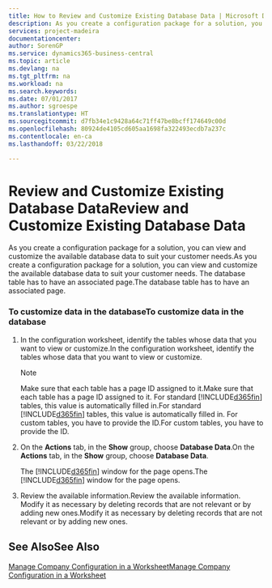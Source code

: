 ```yaml
---
title: How to Review and Customize Existing Database Data | Microsoft Docs
description: As you create a configuration package for a solution, you can view and customize the available database data to suit your customer needs. The database table has to have an associated page.
services: project-madeira
documentationcenter: 
author: SorenGP
ms.service: dynamics365-business-central
ms.topic: article
ms.devlang: na
ms.tgt_pltfrm: na
ms.workload: na
ms.search.keywords: 
ms.date: 07/01/2017
ms.author: sgroespe
ms.translationtype: HT
ms.sourcegitcommit: d7fb34e1c9428a64c71ff47be8bcff174649c00d
ms.openlocfilehash: 80924de4105cd605aa1698fa322493ecdb7a237c
ms.contentlocale: en-ca
ms.lasthandoff: 03/22/2018

---
```

# <a name="review-and-customize-existing-database-data"></a><span data-ttu-id="1cb1d-104">Review and Customize Existing Database Data</span><span class="sxs-lookup"><span data-stu-id="1cb1d-104">Review and Customize Existing Database Data</span></span>
<span data-ttu-id="1cb1d-105">As you create a configuration package for a solution, you can view and customize the available database data to suit your customer needs.</span><span class="sxs-lookup"><span data-stu-id="1cb1d-105">As you create a configuration package for a solution, you can view and customize the available database data to suit your customer needs.</span></span> <span data-ttu-id="1cb1d-106">The database table has to have an associated page.</span><span class="sxs-lookup"><span data-stu-id="1cb1d-106">The database table has to have an associated page.</span></span>  

### <a name="to-customize-data-in-the-database"></a><span data-ttu-id="1cb1d-107">To customize data in the database</span><span class="sxs-lookup"><span data-stu-id="1cb1d-107">To customize data in the database</span></span>  

1.  <span data-ttu-id="1cb1d-108">In the configuration worksheet, identify the tables whose data that you want to view or customize.</span><span class="sxs-lookup"><span data-stu-id="1cb1d-108">In the configuration worksheet, identify the tables whose data that you want to view or customize.</span></span>  

    > [!NOTE]  
    >  <span data-ttu-id="1cb1d-109">Make sure that each table has a page ID assigned to it.</span><span class="sxs-lookup"><span data-stu-id="1cb1d-109">Make sure that each table has a page ID assigned to it.</span></span> <span data-ttu-id="1cb1d-110">For standard [!INCLUDE[d365fin](includes/d365fin_md.md)] tables, this value is automatically filled in.</span><span class="sxs-lookup"><span data-stu-id="1cb1d-110">For standard [!INCLUDE[d365fin](includes/d365fin_md.md)] tables, this value is automatically filled in.</span></span> <span data-ttu-id="1cb1d-111">For custom tables, you have to provide the ID.</span><span class="sxs-lookup"><span data-stu-id="1cb1d-111">For custom tables, you have to provide the ID.</span></span>  

2.  <span data-ttu-id="1cb1d-112">On the **Actions** tab, in the **Show** group, choose **Database Data**.</span><span class="sxs-lookup"><span data-stu-id="1cb1d-112">On the **Actions** tab, in the **Show** group, choose **Database Data**.</span></span>  

     <span data-ttu-id="1cb1d-113">The [!INCLUDE[d365fin](includes/d365fin_md.md)] window for the page opens.</span><span class="sxs-lookup"><span data-stu-id="1cb1d-113">The [!INCLUDE[d365fin](includes/d365fin_md.md)] window for the page opens.</span></span>  

3.  <span data-ttu-id="1cb1d-114">Review the available information.</span><span class="sxs-lookup"><span data-stu-id="1cb1d-114">Review the available information.</span></span> <span data-ttu-id="1cb1d-115">Modify it as necessary by deleting records that are not relevant or by adding new ones.</span><span class="sxs-lookup"><span data-stu-id="1cb1d-115">Modify it as necessary by deleting records that are not relevant or by adding new ones.</span></span>  

## <a name="see-also"></a><span data-ttu-id="1cb1d-116">See Also</span><span class="sxs-lookup"><span data-stu-id="1cb1d-116">See Also</span></span>  
 [<span data-ttu-id="1cb1d-117">Manage Company Configuration in a Worksheet</span><span class="sxs-lookup"><span data-stu-id="1cb1d-117">Manage Company Configuration in a Worksheet</span></span>](admin-how-to-manage-company-configuration-in-a-worksheet.md)

